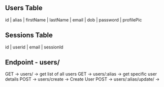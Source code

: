 
## Users Table

id | alias | firstName | lastName | email | dob | password | profilePic



## Sessions Table

id | userid | email | sessionId

## Endpoint - users/

GET -> users/ -> get list of all users
GET -> users/:alias -> get specific user details
POST -> users/create -> Create User
POST -> users/:alias/update/ -> 

